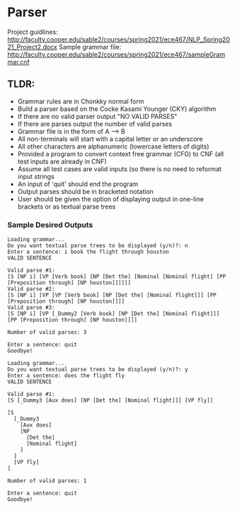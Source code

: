 # Parser
Project guidlines: http://faculty.cooper.edu/sable2/courses/spring2021/ece467/NLP_Spring2021_Project2.docx
Sample grammar file: http://faculty.cooper.edu/sable2/courses/spring2021/ece467/sampleGrammar.cnf

## TLDR:
* Grammar rules are in Chonkky normal form
* Build a parser based on the Cocke Kasami Younger (CKY) algorithm 
* If there are no valid parser output "NO VALID PARSES"
* If there are parses output the number of valid parses
* Grammar file is in the form of A --> B
* All non-terminals will start with a capital letter or an underscore
* All other characters are alphanumeric (lowercase letters of digits)
* Provided a program to convert context free grammar (CFG) to CNF (all test inputs are already in CNF)
* Assume all test cases are valid inputs (so there is no need to reformat input strings
* An input of 'quit' should end the program
* Output parses should be in bracketed notation
* User should be given the option of displaying output in one-line brackets or as textual parse trees

### Sample Desired Outputs
```
Loading grammar...
Do you want textual parse trees to be displayed (y/n)?: n
Enter a sentence: i book the flight through houston
VALID SENTENCE

Valid parse #1:
[S [NP i] [VP [Verb book] [NP [Det the] [Nominal [Nominal flight] [PP [Preposition through] [NP houston]]]]]]
Valid parse #2:
[S [NP i] [VP [VP [Verb book] [NP [Det the] [Nominal flight]]] [PP [Preposition through] [NP houston]]]]
Valid parse #3:
[S [NP i] [VP [_Dummy2 [Verb book] [NP [Det the] [Nominal flight]]] [PP [Preposition through] [NP houston]]]]

Number of valid parses: 3

Enter a sentence: quit
Goodbye!

```
```
Loading grammar...
Do you want textual parse trees to be displayed (y/n)?: y
Enter a sentence: does the flight fly
VALID SENTENCE

Valid parse #1:
[S [_Dummy3 [Aux does] [NP [Det the] [Nominal flight]]] [VP fly]]

[S
  [_Dummy3
    [Aux does]
    [NP
      [Det the]
      [Nominal flight]
    ]
  ]
  [VP fly]
]

Number of valid parses: 1

Enter a sentence: quit
Goodbye!

```

